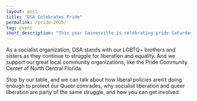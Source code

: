 ```yaml
---
layout: post 
title: "DSA Celebrates Pride"
permalink: /pride-2025/
tag: event 
short_description: "This year Gainesville is celebrating pride Saturday, November 1st from 12 to 8 pm at Bo Diddley Plaza."
---
```


As a socialist organization, DSA stands with our LGBTQ+ brothers and sisters as they continue to struggle for liberation and equality. And we support our great local community organizations, like the Pride Community Center of North Central Florida.

Stop by our table, and we can talk about how liberal policies aren’t doing enough to protect our Queer comrades, why socialist liberation and queer liberation are party of the same struggle, and how you can get involved. 

